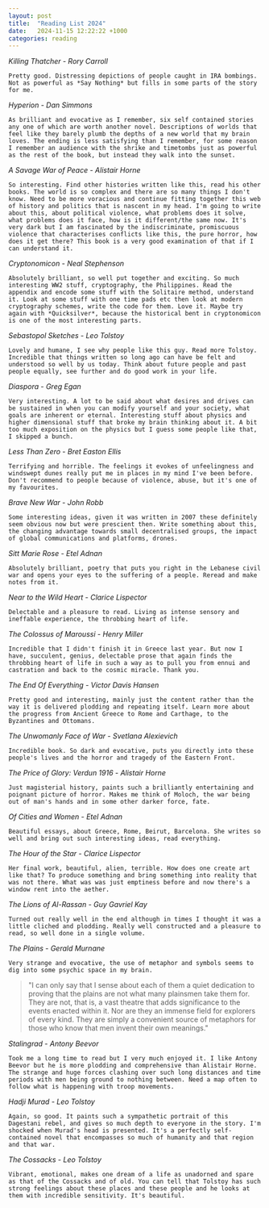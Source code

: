 ```yaml
---
layout: post
title:  "Reading List 2024"
date:   2024-11-15 12:22:22 +1000
categories: reading
---
```

*Killing Thatcher* - *Rory Carroll*

	Pretty good. Distressing depictions of people caught in IRA bombings. Not as powerful as *Say Nothing* but fills in some parts of the story for me. 

*Hyperion* - *Dan Simmons*

	As brilliant and evocative as I remember, six self contained stories any one of which are worth another novel. Descriptions of worlds that feel like they barely plumb the depths of a new world that my brain loves. The ending is less satisfying than I remember, for some reason I remember an audience with the shrike and timetombs just as powerful as the rest of the book, but instead they walk into the sunset. 

*A Savage War of Peace* - *Alistair Horne*

	So interesting. Find other histories written like this, read his other books. The world is so complex and there are so many things I don't know. Need to be more voracious and continue fitting together this web of history and politics that is nascent in my head. I'm going to write about this, about political violence, what problems does it solve, what problems does it face, how is it different/the same now. It's very dark but I am fascinated by the indiscriminate, promiscuous violence that characterises conflicts like this, the pure horror, how does it get there? This book is a very good examination of that if I can understand it. 

*Cryptonomicon* - *Neal Stephenson*

	Absolutely brilliant, so well put together and exciting. So much interesting WW2 stuff, cryptography, the Philippines. Read the appendix and encode some stuff with the Solitaire method, understand it. Look at some stuff with one time pads etc then look at modern cryptography schemes, write the code for them. Love it. Maybe try again with *Quicksilver*, because the historical bent in cryptonomicon is one of the most interesting parts. 

*Sebastopol Sketches* - *Leo Tolstoy*

	Lovely and humane, I see why people like this guy. Read more Tolstoy. Incredible that things written so long ago can have be felt and understood so well by us today. Think about future people and past people equally, see further and do good work in your life. 

*Diaspora* - *Greg Egan*

	Very interesting. A lot to be said about what desires and drives can be sustained in when you can modify yourself and your society, what goals are inherent or eternal. Interesting stuff about physics and higher dimensional stuff that broke my brain thinking about it. A bit too much exposition on the physics but I guess some people like that, I skipped a bunch. 

*Less Than Zero* - *Bret Easton Ellis*

	Terrifying and horrible. The feelings it evokes of unfeelingness and windswept dunes really put me in places in my mind I've been before. Don't recommend to people because of violence, abuse, but it's one of my favourites.

*Brave New War* - *John Robb*

	Some interesting ideas, given it was written in 2007 these definitely seem obvious now but were prescient then. Write something about this, the changing advantage towards small decentralised groups, the impact of global communications and platforms, drones. 

*Sitt Marie Rose* - *Etel Adnan*

	Absolutely brilliant, poetry that puts you right in the Lebanese civil war and opens your eyes to the suffering of a people. Reread and make notes from it. 

*Near to the Wild Heart* - *Clarice Lispector*

	Delectable and a pleasure to read. Living as intense sensory and ineffable experience, the throbbing heart of life. 

*The Colossus of Maroussi* - *Henry Miller*

	Incredible that I didn't finish it in Greece last year. But now I have, succulent, genius, delectable prose that again finds the throbbing heart of life in such a way as to pull you from ennui and castration and back to the cosmic miracle. Thank you. 

*The End Of Everything* - *Victor Davis Hansen*

	Pretty good and interesting, mainly just the content rather than the way it is delivered plodding and repeating itself. Learn more about the progress from Ancient Greece to Rome and Carthage, to the Byzantines and Ottomans.

*The Unwomanly Face of War* - *Svetlana Alexievich*

	Incredible book. So dark and evocative, puts you directly into these people's lives and the horror and tragedy of the Eastern Front. 

*The Price of Glory: Verdun 1916* - *Alistair Horne*

	Just magisterial history, paints such a brilliantly entertaining and poignant picture of horror. Makes me think of Moloch, the war being out of man's hands and in some other darker force, fate. 

*Of Cities and Women* - *Etel Adnan*

	Beautiful essays, about Greece, Rome, Beirut, Barcelona. She writes so well and bring out such interesting ideas, read everything.

*The Hour of the Star* - *Clarice Lispector*

	Her final work, beautiful, alien, terrible. How does one create art like that? To produce something and bring something into reality that was not there. What was was just emptiness before and now there's a window rent into the aether. 

*The Lions of Al-Rassan* - *Guy Gavriel Kay*

	Turned out really well in the end although in times I thought it was a little cliched and plodding. Really well constructed and a pleasure to read, so well done in a single volume. 

*The Plains* - *Gerald Murnane*

	Very strange and evocative, the use of metaphor and symbols seems to dig into some psychic space in my brain. 
> "I can only say that I sense about each of them a quiet dedication to proving that the plains are not what many plainsmen take them for. They are not, that is, a vast theatre that adds significance to the events enacted within it. Nor are they an immense field for explorers of every kind. They are simply a convenient source of metaphors for those who know that men invent their own meanings."

*Stalingrad* - *Antony Beevor*

	Took me a long time to read but I very much enjoyed it. I like Antony Beevor but he is more plodding and comprehensive than Alistair Horne. The strange and huge forces clashing over such long distances and time periods with men being ground to nothing between. Need a map often to follow what is happening with troop movements. 

*Hadji Murad* - *Leo Tolstoy*

	Again, so good. It paints such a sympathetic portrait of this Dagestani rebel, and gives so much depth to everyone in the story. I'm shocked when Murad's head is presented. It's a perfectly self-contained novel that encompasses so much of humanity and that region and that war. 

*The Cossacks* - *Leo Tolstoy*

	Vibrant, emotional, makes one dream of a life as unadorned and spare as that of the Cossacks and of old. You can tell that Tolstoy has such strong feelings about these places and these people and he looks at them with incredible sensitivity. It's beautiful.